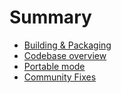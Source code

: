 # Summary

- [Building & Packaging](./docs/building/BASICS.md)
- [Codebase overview](./CODEBASE.md)
- [Portable mode](./PORTABLE_MODE.md)
- [Community Fixes](./community-fixes.md)
